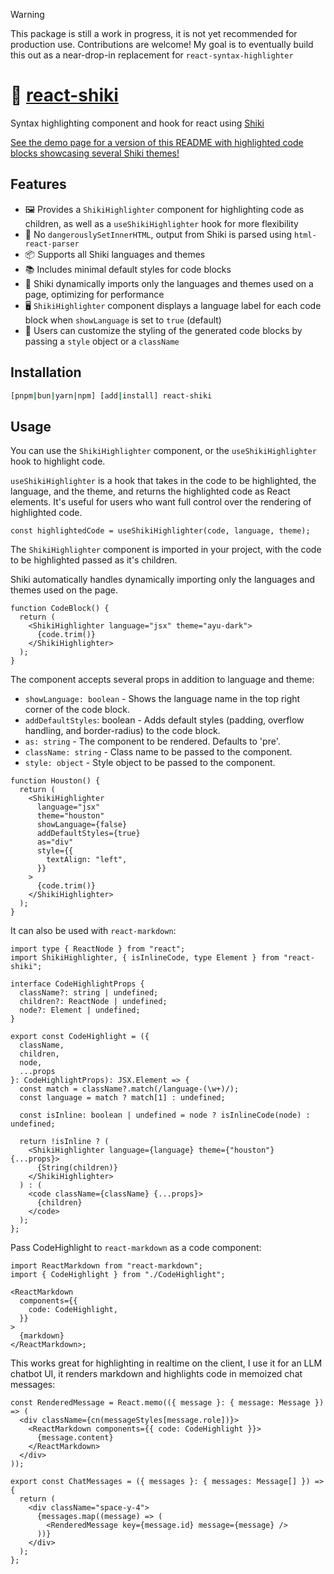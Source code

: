 > [!WARNING]
> This package is still a work in progress, it is not yet recommended for production use. Contributions are welcome! My goal is to eventually build this out as a near-drop-in replacement for `react-syntax-highlighter`

# 🎨 [react-shiki](https://react-shiki.vercel.app/)

Syntax highlighting component and hook for react using [Shiki](https://shiki.matsu.io/)

[See the demo page for a version of this README with highlighted code blocks showcasing several Shiki themes!](https://react-shiki.vercel.app/)

## Features

- 🖼️ Provides a `ShikiHighlighter` component for highlighting code as children, as well as a `useShikiHighlighter` hook for more flexibility
- 🔐 No `dangerouslySetInnerHTML`, output from Shiki is parsed using `html-react-parser`
- 📦 Supports all Shiki languages and themes
- 📚 Includes minimal default styles for code blocks
- 🚀 Shiki dynamically imports only the languages and themes used on a page, optimizing for performance
- 🖥️ `ShikiHighlighter` component displays a language label for each code block when `showLanguage` is set to `true` (default)
- 🎨 Users can customize the styling of the generated code blocks by passing a `style` object or a `className`

## Installation

```bash
[pnpm|bun|yarn|npm] [add|install] react-shiki
```

## Usage

You can use the `ShikiHighlighter` component, or the `useShikiHighlighter` hook to highlight code.

`useShikiHighlighter` is a hook that takes in the code to be highlighted, the language, and the theme, and returns the highlighted code as React elements. It's useful for users who want full control over the rendering of highlighted code.

```tsx
const highlightedCode = useShikiHighlighter(code, language, theme);
```

The `ShikiHighlighter` component is imported in your project, with the code to be highlighted passed as it's children.

Shiki automatically handles dynamically importing only the languages and themes used on the page.

```tsx
function CodeBlock() {
  return (
    <ShikiHighlighter language="jsx" theme="ayu-dark">
      {code.trim()}
    </ShikiHighlighter>
  );
}
```

The component accepts several props in addition to language and theme:

- `showLanguage: boolean` - Shows the language name in the top right corner of the code block.
- `addDefaultStyles`: boolean - Adds default styles (padding, overflow handling, and border-radius) to the code block.
- `as: string` - The component to be rendered. Defaults to 'pre'.
- `className: string` - Class name to be passed to the component.
- `style: object` - Style object to be passed to the component.

```tsx
function Houston() {
  return (
    <ShikiHighlighter
      language="jsx"
      theme="houston"
      showLanguage={false}
      addDefaultStyles={true}
      as="div"
      style={{
        textAlign: "left",
      }}
    >
      {code.trim()}
    </ShikiHighlighter>
  );
}
```

It can also be used with `react-markdown`:

```tsx
import type { ReactNode } from "react";
import ShikiHighlighter, { isInlineCode, type Element } from "react-shiki";

interface CodeHighlightProps {
  className?: string | undefined;
  children?: ReactNode | undefined;
  node?: Element | undefined;
}

export const CodeHighlight = ({
  className,
  children,
  node,
  ...props
}: CodeHighlightProps): JSX.Element => {
  const match = className?.match(/language-(\w+)/);
  const language = match ? match[1] : undefined;

  const isInline: boolean | undefined = node ? isInlineCode(node) : undefined;

  return !isInline ? (
    <ShikiHighlighter language={language} theme={"houston"} {...props}>
      {String(children)}
    </ShikiHighlighter>
  ) : (
    <code className={className} {...props}>
      {children}
    </code>
  );
};
```

Pass CodeHighlight to `react-markdown` as a code component:

```tsx
import ReactMarkdown from "react-markdown";
import { CodeHighlight } from "./CodeHighlight";

<ReactMarkdown
  components={{
    code: CodeHighlight,
  }}
>
  {markdown}
</ReactMarkdown>;
```

This works great for highlighting in realtime on the client, I use it for an LLM chatbot UI, it renders markdown and highlights code in memoized chat messages:

```tsx
const RenderedMessage = React.memo(({ message }: { message: Message }) => (
  <div className={cn(messageStyles[message.role])}>
    <ReactMarkdown components={{ code: CodeHighlight }}>
      {message.content}
    </ReactMarkdown>
  </div>
));

export const ChatMessages = ({ messages }: { messages: Message[] }) => {
  return (
    <div className="space-y-4">
      {messages.map((message) => (
        <RenderedMessage key={message.id} message={message} />
      ))}
    </div>
  );
};
```

